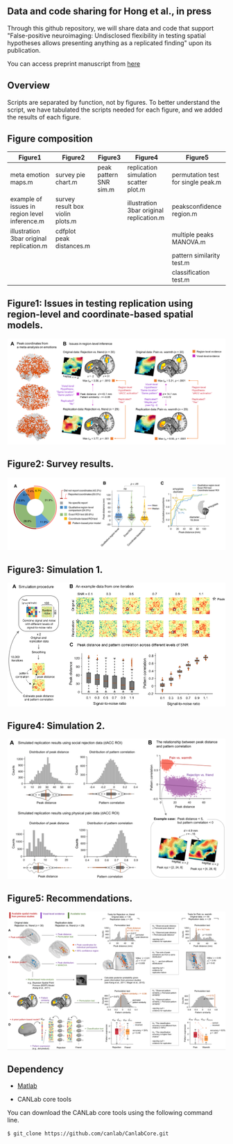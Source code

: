 ## Data and code sharing for Hong et al., in press

Through this github repository, we will share data and code that support "False-positive neuroimaging: Undisclosed flexibility in testing spatial hypotheses allows presenting anything as a replicated finding" upon its publication. 

You can access preprint manuscript from [here](https://www.biorxiv.org/content/10.1101/514521v1)

## Overview
Scripts are separated by function, not by figures. To better understand the script, we have tabulated the scripts needed for each figure, and we added the results of each figure.


## Figure composition

Figure1  | Figure2 | Figure3 | Figure4 | Figure5 | 
---------| ------- | ------- | ------- | --------|
meta emotion maps.m| survey pie chart.m|peak pattern SNR sim.m|replication simulation scatter plot.m|permutation test for single peak.m|
example of issues in region level inference.m | survey result box violin plots.m | | illustration 3bar original replication.m |peaksconfidence region.m|
illustration 3bar original replication.m| cdfplot peak distances.m | | | multiple peaks MANOVA.m|
|||||pattern similarity test.m|
|||||classification test.m|




## Figure1: Issues in testing replication using region-level and coordinate-based spatial models. 

![alt text](figure1.png)



## Figure2: Survey results.

![alt text](figure2.png)



## Figure3: Simulation 1.

![alt text](figure3.png)



## Figure4: Simulation 2. 

![alt text](figure4.png)



## Figure5: Recommendations.

![alt text](figure5.png)





## Dependency


- [Matlab](https://www.mathworks.com)

- CANLab core tools

You can download the CANLab core tools using the following command line. 

	$ git_clone https://github.com/canlab/CanlabCore.git

